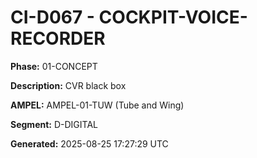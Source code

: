 # CI-D067 - COCKPIT-VOICE-RECORDER

**Phase:** 01-CONCEPT

**Description:** CVR black box

**AMPEL:** AMPEL-01-TUW (Tube and Wing)

**Segment:** D-DIGITAL

**Generated:** 2025-08-25 17:27:29 UTC
